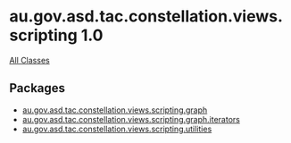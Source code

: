 # au.gov.asd.tac.constellation.views.scripting 1.0

<div class="indexHeader">

[All Classes](allclasses-frame.html)

</div>

<div class="indexContainer">

## Packages

-   [au.gov.asd.tac.constellation.views.scripting.graph](au/gov/asd/tac/constellation/scripting/graph/package-frame.html)
-   [au.gov.asd.tac.constellation.views.scripting.graph.iterators](au/gov/asd/tac/constellation/scripting/graph/iterators/package-frame.html)
-   [au.gov.asd.tac.constellation.views.scripting.utilities](au/gov/asd/tac/constellation/scripting/utilities/package-frame.html)

</div>

 
